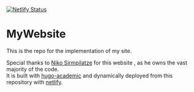 [![Netlify Status](https://api.netlify.com/api/v1/badges/816336ea-4f3a-4d58-ae0e-5a3245a61727/deploy-status)](https://app.netlify.com/sites/mystifying-swanson-a9e988/deploys)
# MyWebsite
This is the repo for the implementation of my site.

Special thanks to [Niko Sirmpilatze](https://www.nikosirmpilatze.com/) for this website , as he owns the vast majority of the code.  
It is built with [hugo-academic](https://github.com/gcushen/hugo-academic) and dynamically deployed from this repository with [netlify](https://www.netlify.com/).
